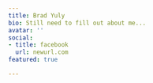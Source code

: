 ```yaml
---
title: Brad Yuly
bio: Still need to fill out about me...
avatar: ''
social:
- title: facebook
  url: newurl.com
featured: true

---
```

